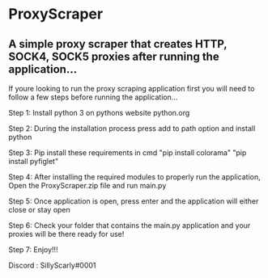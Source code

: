 # ProxyScraper
A simple proxy scraper that creates HTTP, SOCK4, SOCK5 proxies after running the application...
-----------------------------------------------------------------------------------------------------------------------------------
If youre looking to run the proxy scraping application first you will need to follow a few steps before running the application...

Step 1: Install python 3 on pythons website python.org

Step 2: During the installation process press add to path option and install python

Step 3: Pip install these requirements in cmd "pip install colorama" "pip install pyfiglet"

Step 4: After installing the required modules to properly run the application, Open the ProxyScraper.zip file and run main.py 

Step 5: Once application is open, press enter and the application will either close or stay open

Step 6: Check your folder that contains the main.py application and your proxies will be there ready for use!

Step 7: Enjoy!!!

Discord : SillyScarly#0001
